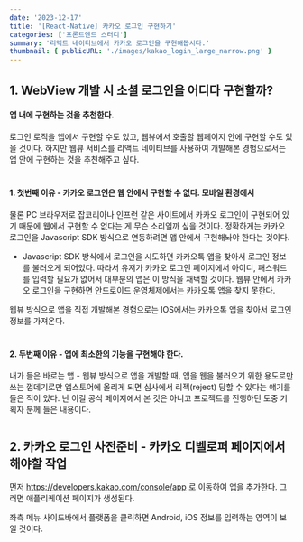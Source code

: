 ```yaml
---
date: '2023-12-17'
title: '[React-Native] 카카오 로그인 구현하기'
categories: ['프론트엔드 스터디']
summary: '리액트 네이티브에서 카카오 로그인을 구현해봅시다.'
thumbnail: { publicURL: './images/kakao_login_large_narrow.png' }
---
```


## 1. WebView 개발 시 소셜 로그인을 어디다 구현할까?

#### 앱 내에 구현하는 것을 추천한다.

로그인 로직을 앱에서 구현할 수도 있고, 웹뷰에서 호출할 웹페이지 안에 구현할 수도 있을 것이다. 하지만 웹뷰 서비스를 리액트 네이티브를 사용하여 개발해본 경험으로서는 앱 안에 구현하는 것을 추천해주고 싶다.

#

#### 1. 첫번째 이유 - 카카오 로그인은 웹 안에서 구현할 수 없다. 모바일 환경에서

물론 PC 브라우저로 잡코리아나 인프런 같은 사이트에서 카카오 로그인이 구현되어 있기 때문에 웹에서 구현할 수 없다는 게 무슨 소리일까 싶을 것이다. 정확하게는 카카오 로그인을 Javascript SDK 방식으로 연동하려면 앱 안에서 구현해놔야 한다는 것이다.

- Javascript SDK 방식에서 로그인을 시도하면 카카오톡 앱을 찾아서 로그인 정보를 불러오게 되어있다. 따라서 유저가 카카오 로그인 페이지에서 아이디, 패스워드를 입력할 필요가 없어서 대부분의 앱은 이 방식을 채택할 것이다. 웹뷰 안에서 카카오 로그인을 구현하면 안드로이드 운영체제에서는 카카오톡 앱을 찾지 못한다.

웹뷰 방식으로 앱을 직접 개발해본 경험으로는 IOS에서는 카카오톡 앱을 찾아서 로그인 정보를 가져온다.

#

#### 2. 두번째 이유 - 앱에 최소한의 기능을 구현해야 한다.

내가 들은 바로는 앱 - 웹뷰 방식으로 앱을 개발할 때, 앱을 웹을 불러오기 위한 용도로만 쓰는 껍데기로만 앱스토어에 올리게 되면 심사에서 리젝(reject) 당할 수 있다는 얘기를 들은 적이 있다. 난 이걸 공식 페이지에서 본 것은 아니고 프로젝트를 진행하던 도중 기획자 분께 들은 내용이다.

#

## 2. 카카오 로그인 사전준비 - 카카오 디벨로퍼 페이지에서 해야할 작업

먼저 https://developers.kakao.com/console/app 로 이동하여 앱을 추가한다.
그러면 애플리케이션 페이지가 생성된다.

좌측 메뉴 사이드바에서 플랫폼을 클릭하면 Android, iOS 정보를 입력하는 영역이 보일 것이다.
